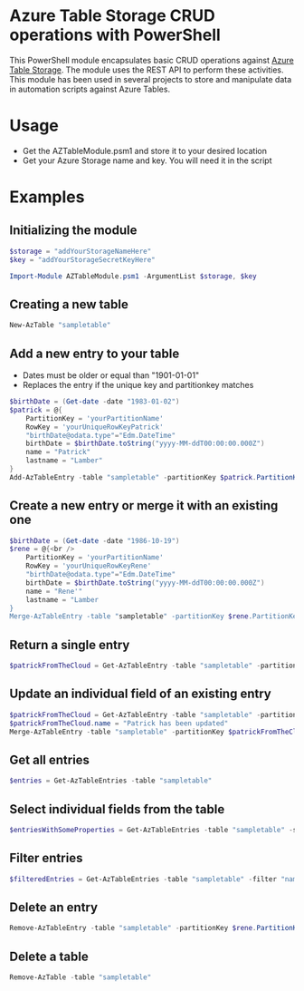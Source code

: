 # Azure Table Storage CRUD operations with PowerShell
This PowerShell module encapsulates basic CRUD operations against [Azure Table Storage](https://azure.microsoft.com/en-us/services/storage/tables/). The module uses the REST API to perform these activities.
This module has been used in several projects to store and manipulate data in automation scripts against Azure Tables.

# Usage
- Get the AZTableModule.psm1 and store it to your desired location
- Get your Azure Storage name and key. You will need it in the script

# Examples

## Initializing the module
```PowerShell
$storage = "addYourStorageNameHere"
$key = "addYourStorageSecretKeyHere"

Import-Module AZTableModule.psm1 -ArgumentList $storage, $key
```
## Creating a new table
```PowerShell
New-AzTable "sampletable"
```
## Add a new entry to your table
- Dates must be older or equal than "1901-01-01"
- Replaces the entry if the unique key and partitionkey matches
```PowerShell
$birthDate = (Get-date -date "1983-01-02")
$patrick = @{
    PartitionKey = 'yourPartitionName'
    RowKey = 'yourUniqueRowKeyPatrick'
    "birthDate@odata.type"="Edm.DateTime"
    birthDate = $birthDate.toString("yyyy-MM-ddT00:00:00.000Z")
    name = "Patrick"
    lastname = "Lamber"
}
Add-AzTableEntry -table "sampletable" -partitionKey $patrick.PartitionKey -rowKey $patrick.RowKey -entity $patrick
```
## Create a new entry or merge it with an existing one
```PowerShell
$birthDate = (Get-date -date "1986-10-19")
$rene = @{<br />
    PartitionKey = 'yourPartitionName'
    RowKey = 'yourUniqueRowKeyRene'
    "birthDate@odata.type"="Edm.DateTime"
    birthDate = $birthDate.toString("yyyy-MM-ddT00:00:00.000Z")
    name = "Rene'"
    lastname = "Lamber
}
Merge-AzTableEntry -table "sampletable" -partitionKey $rene.PartitionKey -rowKey $rene.RowKey -entity $rene
```
## Return a single entry
```PowerShell
$patrickFromTheCloud = Get-AzTableEntry -table "sampletable" -partitionKey $patrick.PartitionKey -rowKey $patrick.RowKey
```
## Update an individual field of an existing entry
```PowerShell
$patrickFromTheCloud = Get-AzTableEntry -table "sampletable" -partitionKey $patrick.PartitionKey -rowKey $patrick.RowKey
$patrickFromTheCloud.name = "Patrick has been updated"
Merge-AzTableEntry -table "sampletable" -partitionKey $patrickFromTheCloud.PartitionKey -rowKey $patrickFromTheCloud.RowKey -entity $patrickFromTheCloud
```
## Get all entries
```PowerShell
$entries = Get-AzTableEntries -table "sampletable"
```

## Select individual fields from the table
```PowerShell
$entriesWithSomeProperties = Get-AzTableEntries -table "sampletable" -select "RowKey,PartitionKey,name"
```

## Filter entries
```PowerShell
$filteredEntries = Get-AzTableEntries -table "sampletable" -filter "name eq 'Patrick'"
```

## Delete an entry
```PowerShell
Remove-AzTableEntry -table "sampletable" -partitionKey $rene.PartitionKey -rowKey $rene.RowKey
```

## Delete a table
```PowerShell
Remove-AzTable -table "sampletable"
```



